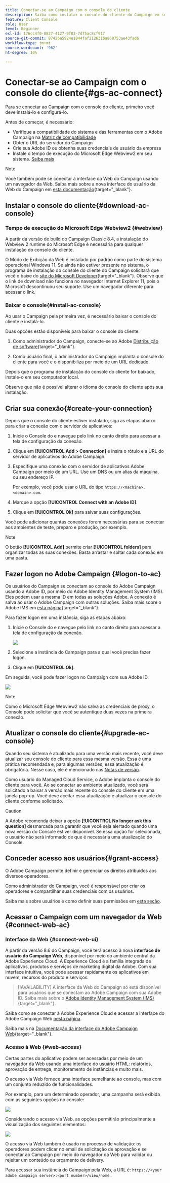 ```yaml
---
title: Conectar-se ao Campaign com o console do cliente
description: Saiba como instalar o console do cliente do Campaign em seu computador e conectar-se ao Adobe Campaign
feature: Client Console
role: User
level: Beginner
exl-id: 176cc4f0-8827-4127-9f03-7d75ac8cf917
source-git-commit: 87426a5924e1044faf212631ba868753ae43fad6
workflow-type: tm+mt
source-wordcount: '962'
ht-degree: 16%

---
```


# Conectar-se ao Campaign com o console do cliente{#gs-ac-connect}

Para se conectar ao Campaign com o console do cliente, primeiro você deve instalá-lo e configurá-lo.

Antes de começar, é necessário:

* Verifique a compatibilidade do sistema e das ferramentas com o Adobe Campaign na [Matriz de compatibilidade](compatibility-matrix.md)
* Obter o URL do servidor do Campaign
* Crie sua Adobe ID ou obtenha suas credenciais de usuário da empresa
* Instale o tempo de execução do Microsoft Edge Webview2 em seu sistema. [Saiba mais](#webview)


>[!NOTE]
>
>Você também pode se conectar à interface da Web do Campaign usando um navegador da Web. Saiba mais sobre a nova interface do usuário da Web do Campaign em [esta documentação](https://experienceleague.adobe.com/docs/campaign-web/v8/campaign-web-home.html?lang=pt-BR){target="_blank"}.


## Instalar o console do cliente{#download-ac-console}

### Tempo de execução do Microsoft Edge Webview2 {#webview}

A partir da versão de build do Campaign Classic 8.4, a instalação do Webview 2 runtime do Microsoft Edge é necessária para qualquer instalação do console do cliente.

O Modo de Exibição da Web é instalado por padrão como parte do sistema operacional Windows 11. Se ainda não estiver presente no sistema, o programa de instalação do console do cliente do Campaign solicitará que você o baixe do [site do Microsoft Developer](http://www.adobe.com/go/acc-ms-webview2-runtime-download_br){target="_blank"}. Observe que o link de download não funciona no navegador Internet Explorer 11, pois o Microsoft descontinuou seu suporte. Use um navegador diferente para acessar o link.

### Baixar o console{#install-ac-console}

Ao usar o Campaign pela primeira vez, é necessário baixar o console do cliente e instalá-lo.

Duas opções estão disponíveis para baixar o console do cliente:

1. Como administrador do Campaign, conecte-se ao Adobe [Distribuição de software](https://experience.adobe.com/#/downloads/content/software-distribution/br/campaign.html){target="_blank"}.

1. Como usuário final, o administrador do Campaign implanta o console do cliente para você e o disponibiliza por meio de um URL dedicado.

Depois que o programa de instalação do console do cliente for baixado, instale-o em seu computador local.

Observe que não é possível alterar o idioma do console do cliente após sua instalação.

## Criar sua conexão{#create-your-connection}

Depois que o console do cliente estiver instalado, siga as etapas abaixo para criar a conexão com o servidor de aplicativos:

1. Inicie o Console do e navegue pelo link no canto direito para acessar a tela de configuração da conexão.

1. Clique em **[!UICONTROL Add > Connection]** e insira o rótulo e a URL do servidor de aplicativos do Adobe Campaign.

1. Especifique uma conexão com o servidor de aplicativos Adobe Campaign por meio de um URL. Use um DNS ou um alias da máquina, ou seu endereço IP.

   Por exemplo, você pode usar o URL do tipo `https://<machine>.<domain>.com`.

1. Marque a opção **[!UICONTROL Connect with an Adobe ID]**.

1. Clique em **[!UICONTROL Ok]** para salvar suas configurações.

Você pode adicionar quantas conexões forem necessárias para se conectar aos ambientes de teste, preparo e produção, por exemplo.

>[!NOTE]
>
>O botão **[!UICONTROL Add]** permite criar **[!UICONTROL folders]** para organizar todas as suas conexões. Basta arrastar e soltar cada conexão em uma pasta.

## Fazer logon no Adobe Campaign {#logon-to-ac}

Os usuários do Campaign se conectam ao console do Adobe Campaign usando a Adobe ID, por meio do Adobe Identity Management System (IMS). Eles podem usar a mesma ID em todas as soluções Adobe. A conexão é salva ao usar o Adobe Campaign com outras soluções. Saiba mais sobre o Adobe IMS em [esta página](https://helpx.adobe.com/br/enterprise/using/identity.html){target="_blank"}.

Para fazer logon em uma instância, siga as etapas abaixo:

1. Inicie o Console do e navegue pelo link no canto direito para acessar a tela de configuração da conexão.

   ![](assets/connectToCampaign.png)

1. Selecione a instância do Campaign para a qual você precisa fazer logon.

1. Clique em **[!UICONTROL Ok]**.

Em seguida, você pode fazer logon no Campaign com sua Adobe ID.

![](assets/adobeID.png)

>[!NOTE]
>
>Como o Microsoft Edge Webview2 não salva as credenciais de proxy, o Console pode solicitar que você se autentique duas vezes na primeira conexão.

## Atualizar o console do cliente{#upgrade-ac-console}

Quando seu sistema é atualizado para uma versão mais recente, você deve atualizar seu console do cliente para essa mesma versão. Essa é uma prática recomendada e, para algumas versões, essa atualização é obrigatória. Nesse caso, ele é mencionado nas [Notas de versão](release-notes.md).

Como usuário do Managed Cloud Service, o Adobe implanta o console do cliente para você. Ao se conectar ao ambiente atualizado, você será solicitado a baixar a versão mais recente do console do cliente em uma janela pop-up. Você deve aceitar essa atualização e atualizar o console do cliente conforme solicitado.

>[!CAUTION]
>
>A Adobe recomenda deixar a opção **[!UICONTROL No longer ask this question]** desmarcada para garantir que você seja alertado quando uma nova versão do Console estiver disponível. Se essa opção for selecionada, o usuário não será informado de que é necessária uma atualização do Console.
>



## Conceder acesso aos usuários{#grant-access}

O Adobe Campaign permite definir e gerenciar os direitos atribuídos aos diversos operadores.

Como administrador do Campaign, você é responsável por criar os operadores e compartilhar suas credenciais com os usuários.

Saiba mais sobre usuários e como definir suas permissões em [esta seção](gs-permissions.md).


## Acessar o Campaign com um navegador da Web {#connect-web-ac}

### Interface da Web {#connect-web-ui}

A partir da versão 8.6 do Campaign, você terá acesso à nova **interface de usuário do Campaign Web**, disponível por meio do ambiente central da Adobe Experience Cloud. A Experience Cloud é a família integrada de aplicativos, produtos e serviços de marketing digital da Adobe. Com sua interface intuitiva, você pode acessar rapidamente os aplicativos em nuvem, recursos do produto e serviços. 

>[!AVAILABILITY]
>A interface da Web do Campaign só está disponível para usuários que se conectam ao Adobe Campaign com sua Adobe ID. Saiba mais sobre o [Adobe Identity Management System (IMS)](https://helpx.adobe.com/br/enterprise/using/identity.html){target="_blank"}.
>

Saiba como se conectar à Adobe Experience Cloud e acessar a interface do Adobe Campaign Web [nesta página](campaign-ui.md#ac-web-ui).

Saiba mais na [Documentação da interface do Adobe Campaign Web](https://experienceleague.adobe.com/pt-br/docs/campaign-web/v8/campaign-web-home){target="_blank"}.

### Acesso à Web {#web-access}

Certas partes do aplicativo podem ser acessadas por meio de um navegador da Web usando uma interface do usuário HTML: relatórios, aprovação de entrega, monitoramento de instâncias e muito mais.

O acesso via Web fornece uma interface semelhante ao console, mas com um conjunto reduzido de funcionalidades.

Por exemplo, para um determinado operador, uma campanha será exibida com as seguintes opções no console:

![](assets/campaign-from-console.png)

Considerando o acesso via Web, as opções permitirão principalmente a visualização dos seguintes elementos:

![](assets/campaign-from-web.png)

O acesso via Web também é usado no processo de validação: os operadores podem clicar no email de solicitação de aprovação e se conectar ao Campaign por meio do navegador da Web para validar ou rejeitar um conteúdo ou orçamento de delivery.

Para acessar sua instância do Campaign pela Web, a URL é: `https://<your adobe campaign server>:<port number>/view/home`.
